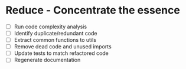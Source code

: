 # Reduce - Concentrate the essence

- [ ] Run code complexity analysis
- [ ] Identify duplicate/redundant code
- [ ] Extract common functions to utils
- [ ] Remove dead code and unused imports
- [ ] Update tests to match refactored code
- [ ] Regenerate documentation
